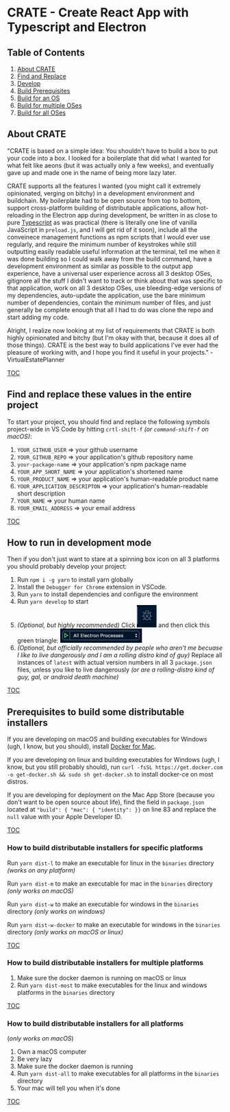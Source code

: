 # CRATE - Create React App with Typescript and Electron

[](#table-of-contents)

## Table of Contents

1. [About CRATE](#about-crate 'Learn about CRATE')
2. [Find and Replace](#find-and-replace-these-values-in-the-entire-project 'How to do your intial setup of the project')
3. [Develop](#how-to-run-in-development-mode 'How to develop in hot-reload mode')
4. [Build Prerequisites](#prerequisites-to-build-some-distributable-installers 'What you need to target specific distribution chanels')
5. [Build for an OS](#how-to-build-distributable-installers-for-specific-platforms 'The commands to build a target for a given OS')
6. [Build for multiple OSes](#how-to-build-distributable-installers-for-multiple-platforms 'The commands to build a target for linux and windows')
7. [Build for all OSes](#how-to-build-distributable-installers-for-all-platforms 'The commands to build a target for all 3 OSes')

[](#about-crate)

## About CRATE

"CRATE is based on a simple idea: You shouldn't have to build a box to put your code into a box. I looked for a boilerplate that did what I wanted for what felt like aeons (but it was actually only a few weeks), and eventually gave up and made one in the name of being more lazy later.

CRATE supports all the features I wanted (you might call it extremely opinionated, verging on bitchy) in a development environment and buildchain. My boilerplate had to be open source from top to bottom, support cross-platform building of distributable applications, allow hot-reloading in the Electron app during development, be written in as close to pure [Typescript](https://www.typescriptlang.org) as was practical (there is literally one line of vanilla JavaScript in `preload.js`, and I will get rid of it soon), include all the conveinece management functions as npm scripts that I would ever use regularly, and require the minimum number of keystrokes while still outputting easily readable useful information at the terminal, tell me when it was done building so I could walk away from the build command, have a development environment as similar as possible to the output app experience, have a universal user experience across all 3 desktop OSes, gitignore all the stuff I didn't want to track or think about that was specific to that application, work on all 3 desktop OSes, use bleeding-edge versions of my dependencies, auto-update the application, use the bare minimum number of dependencies, contain the minimum number of files, and just generally be complete enough that all I had to do was clone the repo and start adding my code.

Alright, I realize now looking at my list of requirements that CRATE is both highly opinionated and bitchy (but I'm okay with that, because it does all of those things). CRATE is the best way to build applications I've ever had the pleasure of working with, and I hope you find it useful in your projects." - VirtualEstatePlanner

[TOC](#table-of-contents 'Jump back to the Table of Contents')

[](#find-and-replace-these-values-in-the-entire-project)

## Find and replace these values in the entire project

To start your project, you should find and replace the following symbols project-wide in VS Code by hitting `crtl-shift-f` _(or `command-shift-f` on macOS)_:

1. `YOUR_GITHUB_USER` => your github username
2. `YOUR_GITHUB_REPO` => your application's github repository name
3. `your-package-name` => your application's npm package name
4. `YOUR_APP_SHORT_NAME` => your application's shortened name
5. `YOUR_PRODUCT_NAME` => your application's human-readable product name
6. `YOUR_APPLICATION_DESCRIPTON` => your application's human-readable short description
7. `YOUR_NAME` => your human name
8. `YOUR_EMAIL_ADDRESS` => your email address

[TOC](#table-of-contents 'Jump back to the Table of Contents')

[](#how-to-run-in-development-mode)

## How to run in development mode

Then if you don't just want to stare at a spinning box icon on all 3 platforms you should probably develop your project:

1. Run `npm i -g yarn` to install yarn globally
2. Install the `Debugger for Chrome` extension in VSCode.
3. Run `yarn` to install dependencies and configure the environment
4. Run `yarn develop` to start
5. _(Optional, but highly recommended)_ Click ![debug-icon](https://github.com/VirtualEstatePlanner/crate/blob/master/README-images/debug-icon.png) and then click this green triangle: ![debug-icon](https://github.com/VirtualEstatePlanner/crate/blob/master/README-images/debug-menu.png)
6. _(Optional, but officially recommended by people who aren't me becuase I like to live dangerously and I am a rolling distro kind of guy)_ Replace all instances of `latest` with actual version numbers in all 3 `package.json` files, unless you like to live dangerously _(or are a rolling-distro kind of guy, gal, or android death machine)_

[TOC](#table-of-contents 'Jump back to the Table of Contents')

[](#prerequisites-to-build-some-distributable-installers)

## Prerequisites to build some distributable installers

If you are developing on macOS and building executables for Windows (ugh, I know, but you should), install [Docker for Mac](https://hub.docker.com/editions/community/docker-ce-desktop-mac).

If you are developing on linux and building executables for Windows (ugh, I know, but you still probably should), run `curl -fsSL https://get.docker.com -o get-docker.sh && sudo sh get-docker.sh` to install docker-ce on most distros.

If you are developing for deployment on the Mac App Store (because you don't want to be open source about life), find the field in `package.json` located at `"build": { "mac": { "identity": }}` on line 83 and replace the `null` value with your Apple Developer ID.

[TOC](#table-of-contents 'Jump back to the Table of Contents')

[](#how-to-build-distributable-installers-for-specific-platforms)

### How to build distributable installers for specific platforms

Run `yarn dist-l` to make an executable for linux in the `binaries` directory _(works on any platform)_

Run `yarn dist-m` to make an executable for mac in the `binaries` directory _(only works on macOS)_

Run `yarn dist-w` to make an executable for windows in the `binaries` directory _(only works on windows)_

Run `yarn dist-w-docker` to make an executable for windows in the `binaries` directory _(only works on macOS or linux)_

[TOC](#table-of-contents 'Jump back to the Table of Contents')

[](#how-to-build-distributable-installers-for-multiple-platforms)

### How to build distributable installers for multiple platforms

1. Make sure the docker daemon is running on macOS or linux
2. Run `yarn dist-most` to make executables for the linux and windows platforms in the `binaries` directory

[TOC](#table-of-contents 'Jump back to the Table of Contents')

[](#how-to-build-distributable-installers-for-all-platforms)

### How to build distributable installers for all platforms

(_only works on macOS_)

1. Own a macOS computer
2. Be very lazy
3. Make sure the docker daemon is running
4. Run `yarn dist-all` to make executables for all platforms in the `binaries` directory
5. Your mac will tell you when it's done

[TOC](#table-of-contents 'Jump back to the Table of Contents')
